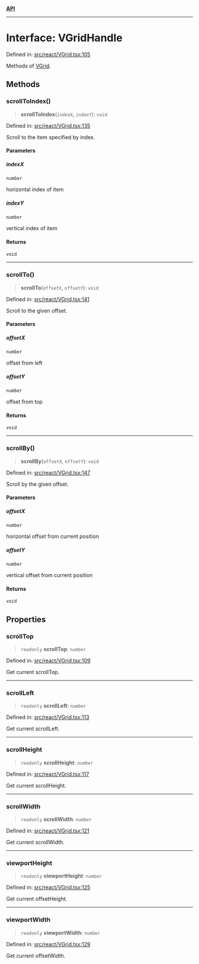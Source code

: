 [**API**](../../API.md)

***

# Interface: VGridHandle

Defined in: [src/react/VGrid.tsx:105](https://github.com/inokawa/virtua/blob/469498bf9b9213391999278aeb12adba7b00fff9/src/react/VGrid.tsx#L105)

Methods of [VGrid](../functions/experimental_VGrid.md).

## Methods

### scrollToIndex()

> **scrollToIndex**(`indexX`, `indexY`): `void`

Defined in: [src/react/VGrid.tsx:135](https://github.com/inokawa/virtua/blob/469498bf9b9213391999278aeb12adba7b00fff9/src/react/VGrid.tsx#L135)

Scroll to the item specified by index.

#### Parameters

##### indexX

`number`

horizontal index of item

##### indexY

`number`

vertical index of item

#### Returns

`void`

***

### scrollTo()

> **scrollTo**(`offsetX`, `offsetY`): `void`

Defined in: [src/react/VGrid.tsx:141](https://github.com/inokawa/virtua/blob/469498bf9b9213391999278aeb12adba7b00fff9/src/react/VGrid.tsx#L141)

Scroll to the given offset.

#### Parameters

##### offsetX

`number`

offset from left

##### offsetY

`number`

offset from top

#### Returns

`void`

***

### scrollBy()

> **scrollBy**(`offsetX`, `offsetY`): `void`

Defined in: [src/react/VGrid.tsx:147](https://github.com/inokawa/virtua/blob/469498bf9b9213391999278aeb12adba7b00fff9/src/react/VGrid.tsx#L147)

Scroll by the given offset.

#### Parameters

##### offsetX

`number`

horizontal offset from current position

##### offsetY

`number`

vertical offset from current position

#### Returns

`void`

## Properties

### scrollTop

> `readonly` **scrollTop**: `number`

Defined in: [src/react/VGrid.tsx:109](https://github.com/inokawa/virtua/blob/469498bf9b9213391999278aeb12adba7b00fff9/src/react/VGrid.tsx#L109)

Get current scrollTop.

***

### scrollLeft

> `readonly` **scrollLeft**: `number`

Defined in: [src/react/VGrid.tsx:113](https://github.com/inokawa/virtua/blob/469498bf9b9213391999278aeb12adba7b00fff9/src/react/VGrid.tsx#L113)

Get current scrollLeft.

***

### scrollHeight

> `readonly` **scrollHeight**: `number`

Defined in: [src/react/VGrid.tsx:117](https://github.com/inokawa/virtua/blob/469498bf9b9213391999278aeb12adba7b00fff9/src/react/VGrid.tsx#L117)

Get current scrollHeight.

***

### scrollWidth

> `readonly` **scrollWidth**: `number`

Defined in: [src/react/VGrid.tsx:121](https://github.com/inokawa/virtua/blob/469498bf9b9213391999278aeb12adba7b00fff9/src/react/VGrid.tsx#L121)

Get current scrollWidth.

***

### viewportHeight

> `readonly` **viewportHeight**: `number`

Defined in: [src/react/VGrid.tsx:125](https://github.com/inokawa/virtua/blob/469498bf9b9213391999278aeb12adba7b00fff9/src/react/VGrid.tsx#L125)

Get current offsetHeight.

***

### viewportWidth

> `readonly` **viewportWidth**: `number`

Defined in: [src/react/VGrid.tsx:129](https://github.com/inokawa/virtua/blob/469498bf9b9213391999278aeb12adba7b00fff9/src/react/VGrid.tsx#L129)

Get current offsetWidth.
